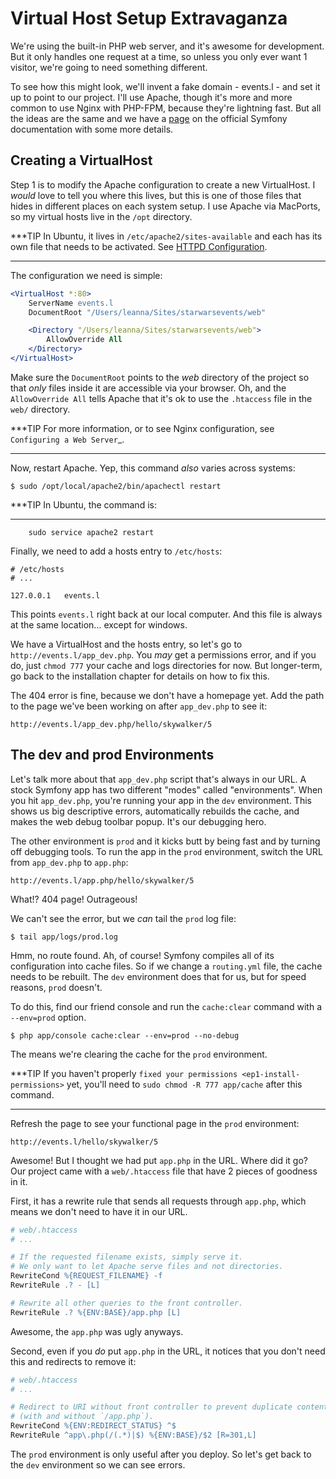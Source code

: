 # Virtual Host Setup Extravaganza

We're using the built-in PHP web server, and it's awesome for development.
But it only handles one request at a time, so unless you only ever want 1
visitor, we're going to need something different.

To see how this might look, we'll invent a fake domain - events.l - and set
it up to point to our project. I'll use Apache, though it's more and more
common to use Nginx with PHP-FPM, because they're lightning fast. But all
the ideas are the same and we have a [page][page] on the official Symfony documentation
with some more details.

## Creating a VirtualHost

Step 1 is to modify the Apache configuration to create a new VirtualHost.
I *would* love to tell you where this lives, but this is one of those files
that hides in different places on each system setup. I use Apache via MacPorts,
so my virtual hosts live in the `/opt` directory.

***TIP
In Ubuntu, it lives in `/etc/apache2/sites-available` and each has
its own file that needs to be activated. See [HTTPD Configuration][HTTPD Configuration].
***

The configuration we need is simple:

```apache
<VirtualHost *:80>
    ServerName events.l
    DocumentRoot "/Users/leanna/Sites/starwarsevents/web"

    <Directory "/Users/leanna/Sites/starwarsevents/web">
        AllowOverride All
    </Directory>
</VirtualHost>
```

Make sure the `DocumentRoot` points to the *web* directory of the project
so that *only* files inside it are accessible via your browser. Oh, and the
`AllowOverride All` tells Apache that it's ok to use the `.htaccess` file
in the `web/` directory.

***TIP
For more information, or to see Nginx configuration, see `Configuring a Web Server`_.
***

Now, restart Apache. Yep, this command *also* varies across systems:

```terminal
$ sudo /opt/local/apache2/bin/apachectl restart
```

***TIP
In Ubuntu, the command is:
***

```terminal
    sudo service apache2 restart
```

Finally, we need to add a hosts entry to `/etc/hosts`:

    # /etc/hosts
    # ...

    127.0.0.1   events.l

This points `events.l` right back at our local computer. And this file
is always at the same location... except for windows.

We have a VirtualHost and the hosts entry, so let's go to `http://events.l/app_dev.php`.
You *may* get a permissions error, and if you do, just `chmod 777` your cache
and logs directories for now. But longer-term, go back to the installation
chapter for details on how to fix this.

The 404 error is fine, because we don't have a homepage yet. Add the path to
the page we've been working on after `app_dev.php` to see it:

    http://events.l/app_dev.php/hello/skywalker/5

## The dev and prod Environments

Let's talk more about that `app_dev.php` script that's always in our URL.
A stock Symfony app has two different "modes" called "environments". When
you hit `app_dev.php`, you're running your app in the `dev` environment.
This shows us big descriptive errors, automatically rebuilds the cache, and
makes the web debug toolbar popup. It's our debugging hero.

The other environment is `prod` and it kicks butt by being fast and by
turning off debugging tools. To run the app in the `prod` environment,
switch the URL from `app_dev.php` to `app.php`:

    http://events.l/app.php/hello/skywalker/5

What!? 404 page! Outrageous!

We can't see the error, but we *can* tail the `prod` log file:

```terminal
$ tail app/logs/prod.log
```

Hmm, no route found. Ah, of course! Symfony compiles all of its configuration
into cache files. So if we change a `routing.yml` file, the cache needs
to be rebuilt. The `dev` environment does that for us, but for speed reasons,
`prod` doesn't.

To do this, find our friend console and run the `cache:clear` command with
a `--env=prod` option.

```terminal
$ php app/console cache:clear --env=prod --no-debug
```

The means we're clearing the cache for the `prod` environment.

***TIP
If you haven't properly `fixed your permissions <ep1-install-permissions>` yet, you'll need to
`sudo chmod -R 777 app/cache` after this command.
***

Refresh the page to see your functional page in the `prod` environment:

    http://events.l/hello/skywalker/5

Awesome! But I thought we had put `app.php` in the URL. Where did it go?
Our project came with a `web/.htaccess` file that have 2 pieces of goodness
in it.

First, it has a rewrite rule that sends all requests through `app.php`, which
means we don't need to have it in our URL.

```apache
# web/.htaccess
# ...

# If the requested filename exists, simply serve it.
# We only want to let Apache serve files and not directories.
RewriteCond %{REQUEST_FILENAME} -f
RewriteRule .? - [L]

# Rewrite all other queries to the front controller.
RewriteRule .? %{ENV:BASE}/app.php [L]
```

Awesome, the `app.php` was ugly anyways.

Second, even if you *do* put `app.php` in the URL, it notices that you don't
need this and redirects to remove it:

```apache
# web/.htaccess
# ...

# Redirect to URI without front controller to prevent duplicate content
# (with and without `/app.php`).
RewriteCond %{ENV:REDIRECT_STATUS} ^$
RewriteRule ^app\.php(/(.*)|$) %{ENV:BASE}/$2 [R=301,L]
```

The `prod` environment is only useful after you deploy. So let's get back to the `dev`
environment so we can see errors.

[page]: http://symfony.com/doc/current/cookbook/configuration/web_server_configuration.html
[Configuring a Web Server]: http://symfony.com/doc/current/cookbook/configuration/web_server_configuration.html
[HTTPD Configuration]: https://help.ubuntu.com/13.10/serverguide/httpd.html#http-configuration
